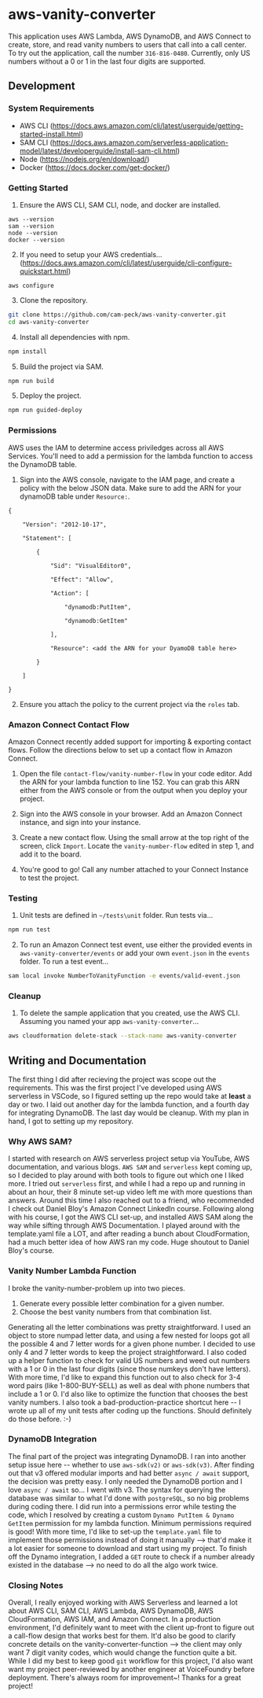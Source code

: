 # aws-vanity-converter

This application uses AWS Lambda, AWS DynamoDB, and AWS Connect to create, store, and read vanity numbers to users that call into a call center. To try out the application, call the number `316-816-0480`. Currently, only US numbers without a 0 or 1 in the last four digits are supported.

## Development

### System Requirements

- AWS CLI (https://docs.aws.amazon.com/cli/latest/userguide/getting-started-install.html)
- SAM CLI (https://docs.aws.amazon.com/serverless-application-model/latest/developerguide/install-sam-cli.html)
- Node (https://nodejs.org/en/download/)
- Docker (https://docs.docker.com/get-docker/)

### Getting Started

1. Ensure the AWS CLI, SAM CLI, node, and docker are installed.

```
aws --version
sam --version
node --version
docker --version
```

2. If you need to setup your AWS credentials... (https://docs.aws.amazon.com/cli/latest/userguide/cli-configure-quickstart.html)

```
aws configure
```

3. Clone the repository.

```bash
git clone https://github.com/cam-peck/aws-vanity-converter.git
cd aws-vanity-converter
```

4. Install all dependencies with npm.

```bash
npm install
```

5. Build the project via SAM.

```bash
npm run build
```

5. Deploy the project.

```bash
npm run guided-deploy
```

### Permissions

AWS uses the IAM to determine access priviledges across all AWS Services. You'll need to add a permission for the lambda function to access the DynamoDB table. 

1. Sign into the AWS console, navigate to the IAM page, and create a policy with the below JSON data. Make sure to add the ARN for your dynamoDB table under `Resource:`.

```
{

    "Version": "2012-10-17",

    "Statement": [

        {

            "Sid": "VisualEditor0",

            "Effect": "Allow",

            "Action": [

                "dynamodb:PutItem",

                "dynamodb:GetItem"

            ],

            "Resource": <add the ARN for your DyamoDB table here>

        }

    ]

}
```

2. Ensure you attach the policy to the current project via the `roles` tab.

### Amazon Connect Contact Flow

Amazon Connect recently added support for importing & exporting contact flows. Follow the directions below to set up a contact flow in Amazon Connect.

1. Open the file `contact-flow/vanity-number-flow` in your code editor. Add the ARN for your lambda function to line 152. You can grab this ARN either from the AWS console or from the output when you deploy your project.

2. Sign into the AWS console in your browser. Add an Amazon Connect instance, and sign into your instance.

3. Create a new contact flow. Using the small arrow at the top right of the screen, click `Import`. Locate the `vanity-number-flow` edited in step 1, and add it to the board.

4. You're good to go! Call any number attached to your Connect Instance to test the project.

### Testing
1. Unit tests are defined in `~/tests\unit` folder. Run tests via...

```bash
npm run test
```

2. To run an Amazon Connect test event, use either the provided events in `aws-vanity-converter/events` or add your own `event.json` in the `events` folder. To run a test event...

```bash
sam local invoke NumberToVanityFunction -e events/valid-event.json
```

### Cleanup

1. To delete the sample application that you created, use the AWS CLI. Assuming you named your app `aws-vanity-converter`...

```bash
aws cloudformation delete-stack --stack-name aws-vanity-converter
```

## Writing and Documentation

The first thing I did after recieving the project was scope out the requirements. This was the first project I've developed using AWS serverless in VSCode, so I figured setting up the repo would take at **least** a day or two. I laid out another day for the lambda function, and a fourth day for integrating DynamoDB. The last day would be cleanup. With my plan in hand, I got to setting up my repository.

### Why AWS SAM?

I started with research on AWS serverless project setup via YouTube, AWS documentation, and various blogs. `AWS SAM` and `serverless` kept coming up, so I decided to play around with both tools to figure out which one I liked more. I tried out `serverless` first, and while I had a repo up and running in about an hour, their 8 minute set-up video left me with more questions than answers. Around this time I also reached out to a friend, who recommended I check out Daniel Bloy's Amazon Connect LinkedIn course. Following along with his course, I got the AWS CLI set-up, and installed AWS SAM along the way while sifting through AWS Documentation. I played around with the template.yaml file a LOT, and after reading a bunch about CloudFormation, had a much better idea of how AWS ran my code. Huge shoutout to Daniel Bloy's course. 


### Vanity Number Lambda Function

I broke the vanity-number-problem up into two pieces. 
1. Generate every possible letter combination for a given number.
2. Choose the best vanity numbers from that combination list. 

Generating all the letter combinations was pretty straightforward. I used an object to store numpad letter data, and using a few nested for loops got all the possible 4 and 7 letter words for a given phone number. I decided to use only 4 and 7 letter words to keep the project straightforward. I also coded up a helper function to check for valid US numbers and weed out numbers with a 1 or 0 in the last four digits (since those numkeys don't have letters).  With more time, I'd like to expand this function out to also check for 3-4 word pairs (like 1-800-BUY-SELL) as well as deal with phone numbers that include a 1 or 0. I'd also like to optimize the function that chooses the best vanity numbers. I also took a bad-production-practice shortcut here -- I wrote up all of my unit tests after coding up the functions. Should definitely do those before. :-)

### DynamoDB Integration

The final part of the project was integrating DynamoDB. I ran into another setup issue here -- whether to use `aws-sdk(v2)` or `aws-sdk(v3)`. After finding out that v3 offered modular imports and had better `async / await` support, the decision was pretty easy. I only needed the DynamoDB portion and I love `async / await` so... I went with v3. The syntax for querying the database was similar to what I'd done with `postgreSQL`, so no big problems during coding there. I did run into a permissions error while testing the code, which I resolved by creating a custom `Dynamo PutItem & Dynamo GetItem` permission for my lambda function. Minimum permissions required is good! With more time, I'd like to set-up the `template.yaml` file to implement those permissions instead of doing it manually --> that'd make it a lot easier for someone to download and start using my project. To finish off the Dynamo integration, I added a `GET` route to check if a number already existed in the database --> no need to do all the algo work twice. 

### Closing Notes

Overall, I really enjoyed working with AWS Serverless and learned a lot about AWS CLI, SAM CLI, AWS Lambda, AWS DynamoDB, AWS CloudFormation, AWS IAM, and Amazon Connect. In a production environment, I'd definitely want to meet with the client up-front to figure out a call-flow design that works best for them. It'd also be good to clarify concrete details on the vanity-converter-function --> the client may only want 7 digit vanity codes, which would change the function quite a bit. While I did my best to keep good `git` workflow for this project, I'd also want want my project peer-reviewed by another engineer at VoiceFoundry before deployment. There's always room for improvement~! Thanks for a great project! 

